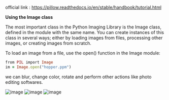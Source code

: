 official link : https://pillow.readthedocs.io/en/stable/handbook/tutorial.html

**Using the Image class**

The most important class in the Python Imaging Library is the Image class, defined in the module with the same name. You can create instances of this class in several ways; either by loading images from files, processing other images, or creating images from scratch.

To load an image from a file, use the open() function in the Image module:

```ruby
from PIL import Image
im = Image.open("hopper.ppm")
```

we can blur, change color, rotate and perform other actions like photo editing softwares. 

![image](https://user-images.githubusercontent.com/43988314/224648430-f6fdb5dc-3d90-48aa-8aa9-8d7cbf3dbd9c.png)
![image](https://user-images.githubusercontent.com/43988314/224648488-779419bb-d543-4c42-905e-72a3458bbec6.png)
![image](https://user-images.githubusercontent.com/43988314/224648523-35fe69c9-040d-4e03-b721-bd95aa3def1a.png)

